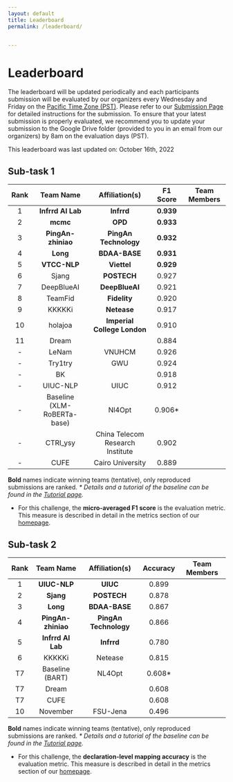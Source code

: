 ```yaml
---
layout: default
title: Leaderboard
permalink: /leaderboard/


---
```


# Leaderboard

The leaderboard will be updated periodically and each participants submission will be evaluated by our organizers every Wednesday and Friday on the [Pacific Time Zone (PST)](https://time.is/PT). Please refer to <!-- the template in the starter kit and --> our [Submission Page](https://nl4opt.github.io/submissions/) for detailed instructions for the submission. To ensure that your latest submission is properly evaluated, we recommend you to update your submission to the Google Drive folder (provided to you in an email from our organizers) by 8am on the evaluation days (PST). 

This leaderboard was last updated on: October 16th, 2022

## Sub-task 1

| Rank | Team Name                   | Affiliation(s)                   | F1 Score | Team Members |
|:----:|:---------------------------:|:--------------------------------:|:--------:|:------------:|
| 1    | __Infrrd AI Lab__           |  __Infrrd__                      | __0.939__|              |
| 2    | __mcmc__                    |  __OPD__                         | __0.933__|              |
| 3    | __PingAn-zhiniao__          |  __PingAn Technology__           | __0.932__|              |
| 4    | __Long__                    |  __BDAA-BASE__                   | __0.931__|              |
| 5    | __VTCC-NLP__                |  __Viettel__                     | __0.929__|              |
| 6    | Sjang                       |  __POSTECH__                     | 0.927    |              |
| 7    | DeepBlueAI                  |  __DeepBlueAI__                  | 0.921    |              |
| 8    | TeamFid                     |  __Fidelity__                    | 0.920    |              |
| 9    | KKKKKi                      |  __Netease__                     | 0.917    |              |
| 10   | holajoa                    |  __Imperial College London__      | 0.910    |              |
| 11   | Dream                      |                                  | 0.884    |              |
| -   | LeNam                       | VNUHCM                           | 0.926    |              |
| -   | Try1try                     | GWU                              | 0.924    |              |
| -   | BK                          |                                  | 0.918    |              |
| -   | UIUC-NLP                    | UIUC                             | 0.912    |              |
| -   | Baseline (XLM-RoBERTa-base) | Nl4Opt                           | 0.906*   |              |
| -   | CTRI_ysy                    | China Telecom Research Institute | 0.902    |              |
| -   | CUFE                        | Cairo University                 | 0.889    |              |

__Bold__ names indicate winning teams (tentative), only reproduced submissions are ranked.
*\* Details and a tutorial of the baseline can be found in the [Tutorial page](https://nl4opt.github.io/tutorial/).*

* For this challenge, the **micro-averaged F1 score** is the evaluation metric. This measure is described in detail in the metrics section of our [homepage](https://nl4opt.github.io/). 

## Sub-task 2

| Rank | Team Name       | Affiliation(s)    | Accuracy | Team Members |
|:----:|:---------------:|:-----------------:|:--------:|:------------:|
| 1    | __UIUC-NLP__        | __UIUC__              | 0.899    |              |
| 2    | __Sjang__           | __POSTECH__           | 0.878    |              |
| 3    | __Long__            | __BDAA-BASE__         | 0.867    |              |
| 4    | __PingAn-zhiniao__  | __PingAn Technology__ | 0.866    |              |
| 5    | __Infrrd AI Lab__   | __Infrrd__            | 0.780    |              |
| 6    | KKKKKi          | Netease           | 0.815    |              |
| T7   | Baseline (BART) | NL4Opt            | 0.608*   |              |
| T7   | Dream           |                   | 0.608    |              |
| T7   | CUFE            |                   | 0.608    |              |
| 10   | November        | FSU-Jena          | 0.496    |              |

__Bold__ names indicate winning teams (tentative), only reproduced submissions are ranked.
*\* Details and a tutorial of the baseline can be found in the [Tutorial page](https://nl4opt.github.io/tutorial/).*

* For this challenge, the **declaration-level mapping accuracy** is the evaluation metric. This measure is described in detail in the metrics section of our [homepage](https://nl4opt.github.io/).
